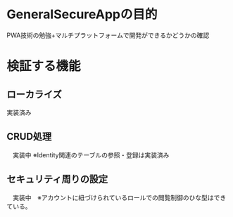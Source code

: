 # GeneralSecureAppの目的
PWA技術の勉強+マルチプラットフォームで開発ができるかどうかの確認

# 検証する機能
## ローカライズ
 実装済み

## CRUD処理
　実装中 ※Identity関連のテーブルの参照・登録は実装済み

## セキュリティ周りの設定
　実装中　※アカウントに紐づけられているロールでの閲覧制御のひな型はできている。
